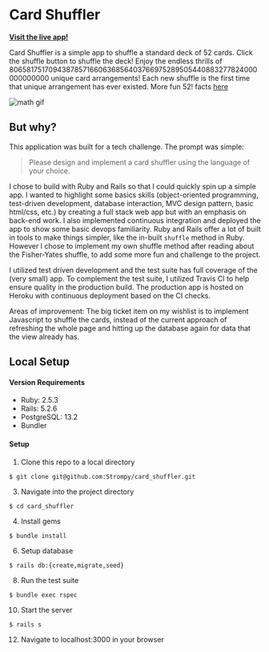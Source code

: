 # Card Shuffler




**[Visit the live app!](https://fathomless-peak-62695.herokuapp.com/)**

Card Shuffler is a simple app to shuffle a standard deck of 52 cards. Click the shuffle button to shuffle the deck! Enjoy the endless thrills of 80658175170943878571660636856403766975289505440883277824000000000000 unique card arrangements! Each new shuffle is the first time that unique arrangement has ever existed. More fun 52! facts [here](https://czep.net/weblog/52cards.html)

![math gif](https://media.giphy.com/media/ne3xrYlWtQFtC/giphy.gif)

## But why?
This application was built for a tech challenge. The prompt was simple:
> Please design and implement a card shuffler using the language of your choice.

I chose to build with Ruby and Rails so that I could quickly spin up a simple app. I wanted to highlight some basics skills (object-oriented programming, test-driven development, database interaction, MVC design pattern, basic html/css, etc.) by creating a full stack web app but with an emphasis on back-end work. I also implemented continuous integration and deployed the app to show some basic devops familiarity. Ruby and Rails offer a lot of built in tools to make things simpler, like the in-built `shuffle` method in Ruby. However I chose to implement my own shuffle method after reading about the Fisher-Yates shuffle, to add some more fun and challenge to the project.

I utilized test driven development and the test suite has full coverage of the (very small) app. To complement the test suite, I utilized Travis CI to help ensure quality in the production build. The production app is hosted on Heroku with continuous deployment based on the CI checks.

Areas of improvement: The big ticket item on my wishlist is to implement Javascript to shuffle the cards, instead of the current approach of refreshing the whole page and hitting up the database again for data that the view already has. 


## Local Setup

#### Version Requirements

* Ruby: 2.5.3
* Rails: 5.2.6
* PostgreSQL: 13.2
* Bundler

#### Setup
1. Clone this repo to a local directory
```
$ git clone git@github.com:Strompy/card_shuffler.git
```
3. Navigate into the project directory
```
$ cd card_shuffler
```
4. Install gems
```
$ bundle install
```
6. Setup database
```
$ rails db:{create,migrate,seed}
```
8. Run the test suite
```
$ bundle exec rspec
```
10. Start the server
```
$ rails s
```
12. Navigate to localhost:3000 in your browser
